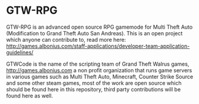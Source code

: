 GTW-RPG
=======

GTW-RPG is an advanced open source RPG gamemode for Multi Theft Auto (Modification to Grand Theft Auto San Andreas). This is an open project which anyone can contribute to, read more here: http://games.albonius.com/staff-applications/developer-team-application-guidelines/

GTWCode is the name of the scripting team of Grand Theft Walrus games, http://games.albonius.com a non profit organization that runs game servers in various games such as Multi Theft Auto, Minecraft, Counter Strike Source and some other steam games, most of the work are open source which should be found here in this repository, third party contributions will be found here as well.
